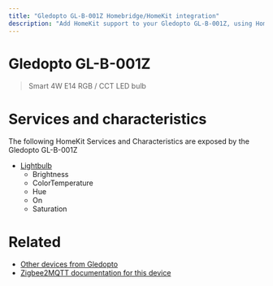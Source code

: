 ```yaml
---
title: "Gledopto GL-B-001Z Homebridge/HomeKit integration"
description: "Add HomeKit support to your Gledopto GL-B-001Z, using Homebridge, Zigbee2MQTT and homebridge-z2m."
---
```

<!---
This file has been GENERATED using src/docgen/docgen.ts
DO NOT EDIT THIS FILE MANUALLY!
-->
# Gledopto GL-B-001Z
> Smart 4W E14 RGB / CCT LED bulb


# Services and characteristics
The following HomeKit Services and Characteristics are exposed by
the Gledopto GL-B-001Z

* [Lightbulb](../../light.md)
  * Brightness
  * ColorTemperature
  * Hue
  * On
  * Saturation


# Related
* [Other devices from Gledopto](../index.md#gledopto)
* [Zigbee2MQTT documentation for this device](https://www.zigbee2mqtt.io/devices/GL-B-001Z.html)